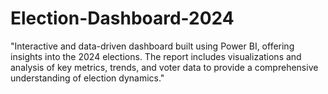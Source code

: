 # Election-Dashboard-2024
"Interactive and data-driven dashboard built using Power BI, offering insights into the 2024 elections. The report includes visualizations and analysis of key metrics, trends, and voter data to provide a comprehensive understanding of election dynamics."
